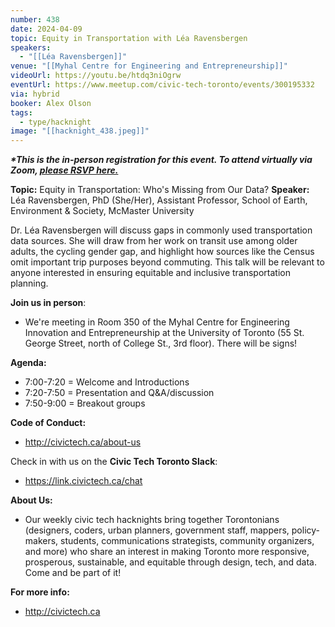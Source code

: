 ```yaml
---
number: 438
date: 2024-04-09
topic: Equity in Transportation with Léa Ravensbergen
speakers:
  - "[[Léa Ravensbergen]]"
venue: "[[Myhal Centre for Engineering and Entrepreneurship]]"
videoUrl: https://youtu.be/htdq3niOgrw
eventUrl: https://www.meetup.com/civic-tech-toronto/events/300195332
via: hybrid
booker: Alex Olson
tags:
  - type/hacknight
image: "[[hacknight_438.jpeg]]"
---
```


***\*This is the in-person registration for this event. To attend virtually via Zoom, [please RSVP here.](https://www.meetup.com/civic-tech-toronto/events/300195332/)***

**Topic:** Equity in Transportation: Who's Missing from Our Data?
**Speaker:** Léa Ravensbergen, PhD (She/Her), Assistant Professor, School of Earth, Environment & Society, McMaster University

Dr. Léa Ravensbergen will discuss gaps in commonly used transportation data sources. She will draw from her work on transit use among older adults, the cycling gender gap, and highlight how sources like the Census omit important trip purposes beyond commuting. This talk will be relevant to anyone interested in ensuring equitable and inclusive transportation planning.

**Join us in person**:

* We're meeting in Room 350 of the Myhal Centre for Engineering Innovation and Entrepreneurship at the University of Toronto (55 St. George Street, north of College St., 3rd floor). There will be signs!

**Agenda:**

* 7:00-7:20 = Welcome and Introductions
* 7:20-7:50 = Presentation and Q&A/discussion
* 7:50-9:00 = Breakout groups

**Code of Conduct:**

* http://civictech.ca/about-us

Check in with us on the **Civic Tech Toronto Slack**:

* https://link.civictech.ca/chat

**About Us:**

* Our weekly civic tech hacknights bring together Torontonians (designers, coders, urban planners, government staff, mappers, policy-makers, students, communications strategists, community organizers, and more) who share an interest in making Toronto more responsive, prosperous, sustainable, and equitable through design, tech, and data. Come and be part of it!

**For more info:**

* http://civictech.ca